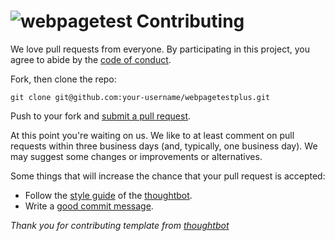 # ![webpagetest](https://github.com/tiagodaraujo/webpagetestplus/raw/master/src/icons/icon24.png) Contributing

We love pull requests from everyone. By participating in this project, you
agree to abide by the [code of conduct].

[code of conduct]: https://thoughtbot.com/open-source-code-of-conduct

Fork, then clone the repo:

    git clone git@github.com:your-username/webpagetestplus.git

Push to your fork and [submit a pull request][pr].

[pr]: https://github.com/tiagodaraujo/webpagetestplus/compare/

At this point you're waiting on us. We like to at least comment on pull requests
within three business days (and, typically, one business day). We may suggest
some changes or improvements or alternatives.

Some things that will increase the chance that your pull request is accepted:

* Follow the [style guide][style] of the [thoughtbot][thoughtbot].
* Write a [good commit message][commit].

[style]: https://github.com/thoughtbot/guides/tree/master/style
[commit]: http://tbaggery.com/2008/04/19/a-note-about-git-commit-messages.html
[thoughtbot]: https://github.com/thoughtbot

*Thank you for contributing template from [thoughtbot]*

